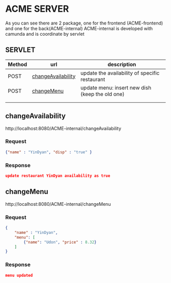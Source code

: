 # ACME SERVER

As you can see there are 2 package, one for the frontend (ACME-frontend) and one for the back(ACME-internal) 
ACME-internal is developed with camunda and is coordinate by servlet

## SERVLET

| Method | url                                       | description                                     |
|--------|-------------------------------------------|-------------------------------------------------|
| POST   | [changeAvailability](#changeAvailability) | update the availability of specific restaurant  |
| POST   | [changeMenu](#changeMenu)                 | update menu: insert new dish (keep the old one) |
|||
|||

## changeAvailability
http://localhost:8080/ACME-internal/changeAvailability

### Request 
``` JSON
{"name" : "YinDyan", "disp" : "true" }
```
### Response
``` JSON
update restaurant YinDyan availability as true
```

## changeMenu
http://localhost:8080/ACME-internal/changeMenu

### Request
``` JSON
{
    "name" : "YinDyan", 
    "menu": [
        {"name": "Udon", "price" : 8.32}
    ]
}
```
### Response
``` JSON
menu updated
```
